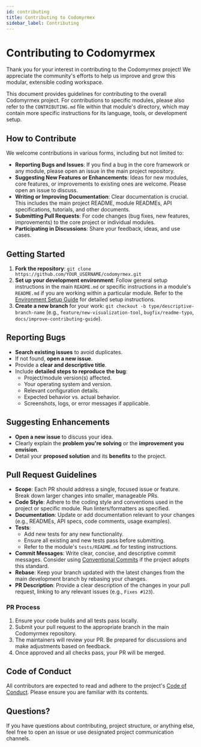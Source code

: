 ```yaml
---
id: contributing
title: Contributing to Codomyrmex
sidebar_label: Contributing
---
```


# Contributing to Codomyrmex

Thank you for your interest in contributing to the Codomyrmex project! We appreciate the community's efforts to help us improve and grow this modular, extensible coding workspace.

This document provides guidelines for contributing to the overall Codomyrmex project. For contributions to specific modules, please also refer to the `CONTRIBUTING.md` file within that module's directory, which may contain more specific instructions for its language, tools, or development setup.

## How to Contribute

We welcome contributions in various forms, including but not limited to:

- **Reporting Bugs and Issues**: If you find a bug in the core framework or any module, please open an issue in the main project repository.
- **Suggesting New Features or Enhancements**: Ideas for new modules, core features, or improvements to existing ones are welcome. Please open an issue to discuss.
- **Writing or Improving Documentation**: Clear documentation is crucial. This includes the main project README, module READMEs, API specifications, tutorials, and other documents.
- **Submitting Pull Requests**: For code changes (bug fixes, new features, improvements) to the core project or individual modules.
- **Participating in Discussions**: Share your feedback, ideas, and use cases.

## Getting Started

1.  **Fork the repository**: `git clone https://github.com/YOUR_USERNAME/codomyrmex.git`
2.  **Set up your development environment**: Follow general setup instructions in the main `README.md` or specific instructions in a module's `README.md` if you are working within a particular module. Refer to the [Environment Setup Guide](../development/environment-setup.md) for detailed setup instructions.
3.  **Create a new branch** for your work: `git checkout -b type/descriptive-branch-name` (e.g., `feature/new-visualization-tool`, `bugfix/readme-typo`, `docs/improve-contributing-guide`).

## Reporting Bugs

- **Search existing issues** to avoid duplicates.
- If not found, **open a new issue**.
- Provide a **clear and descriptive title**.
- Include **detailed steps to reproduce the bug**:
    - Project/module version(s) affected.
    - Your operating system and version.
    - Relevant configuration details.
    - Expected behavior vs. actual behavior.
    - Screenshots, logs, or error messages if applicable.

## Suggesting Enhancements

- **Open a new issue** to discuss your idea.
- Clearly explain the **problem you're solving** or the **improvement you envision**.
- Detail your **proposed solution** and its **benefits** to the project.

## Pull Request Guidelines

- **Scope**: Each PR should address a single, focused issue or feature. Break down larger changes into smaller, manageable PRs.
- **Code Style**: Adhere to the coding style and conventions used in the project or specific module. Run linters/formatters as specified.
- **Documentation**: Update or add documentation relevant to your changes (e.g., READMEs, API specs, code comments, usage examples).
- **Tests**:
    - Add new tests for any new functionality.
    - Ensure all existing and new tests pass before submitting.
    - Refer to the module's `tests/README.md` for testing instructions.
- **Commit Messages**: Write clear, concise, and descriptive commit messages. Consider using [Conventional Commits](https://www.conventionalcommits.org/) if the project adopts this standard.
- **Rebase**: Keep your branch updated with the latest changes from the main development branch by rebasing your changes.
- **PR Description**: Provide a clear description of the changes in your pull request, linking to any relevant issues (e.g., `Fixes #123`).

### PR Process

1.  Ensure your code builds and all tests pass locally.
2.  Submit your pull request to the appropriate branch in the main Codomyrmex repository.
3.  The maintainers will review your PR. Be prepared for discussions and make adjustments based on feedback.
4.  Once approved and all checks pass, your PR will be merged.

## Code of Conduct

All contributors are expected to read and adhere to the project's [Code of Conduct](./code-of-conduct.md). Please ensure you are familiar with its contents.

## Questions?

If you have questions about contributing, project structure, or anything else, feel free to open an issue or use designated project communication channels. 